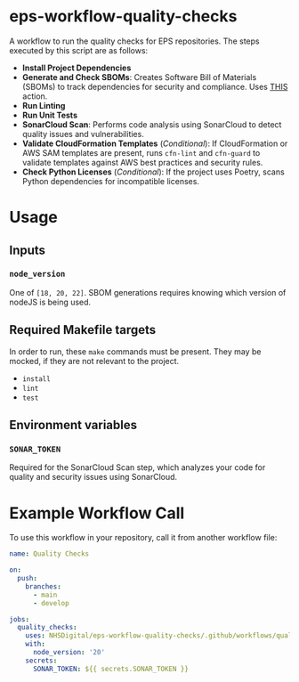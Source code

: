 # eps-workflow-quality-checks
A workflow to run the quality checks for EPS repositories. The steps executed by this script are as follows:

- **Install Project Dependencies**
- **Generate and Check SBOMs**: Creates Software Bill of Materials (SBOMs) to track dependencies for security and compliance. Uses [THIS](https://github.com/NHSDigital/eps-action-sbom) action.
- **Run Linting**
- **Run Unit Tests**
- **SonarCloud Scan**: Performs code analysis using SonarCloud to detect quality issues and vulnerabilities.
- **Validate CloudFormation Templates** (*Conditional*): If CloudFormation or AWS SAM templates are present, runs `cfn-lint` and `cfn-guard` to validate templates against AWS best practices and security rules.
- **Check Python Licenses** (*Conditional*): If the project uses Poetry, scans Python dependencies for incompatible licenses.

# Usage

## Inputs
### `node_version`

One of `[18, 20, 22]`. SBOM generations requires knowing which version of nodeJS is being used.


## Required Makefile targets

In order to run, these `make` commands must be present. They may be mocked, if they are not relevant to the project.

- `install`
- `lint`
- `test`

## Environment variables

### `SONAR_TOKEN`

Required for the SonarCloud Scan step, which analyzes your code for quality and security issues using SonarCloud.

# Example Workflow Call

To use this workflow in your repository, call it from another workflow file:

```yaml
name: Quality Checks

on:
  push:
    branches:
      - main
      - develop

jobs:
  quality_checks:
    uses: NHSDigital/eps-workflow-quality-checks/.github/workflows/quality-checks.yml@v1
    with:
      node_version: '20'
    secrets:
      SONAR_TOKEN: ${{ secrets.SONAR_TOKEN }}
```
